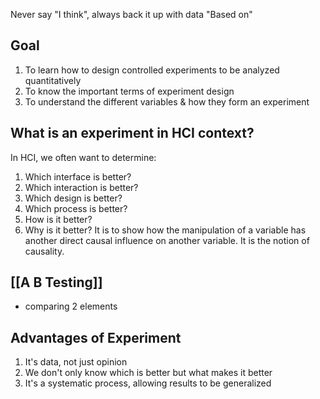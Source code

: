 Never say "I think", always back it up with data "Based on"
## Goal
1. To learn how to design controlled experiments to be analyzed quantitatively
2. To know the important terms of experiment design
3. To understand the different variables & how they form an experiment
## What is an experiment in HCI context?
In HCI, we often want to determine:
1. Which interface is better?
2. Which interaction is better?
3. Which design is better?
4. Which process is better?
5. How is it better?
6. Why is it better?
It is to show how the manipulation of a variable has another direct causal influence on another variable. It is the notion of causality.
## [[A B Testing]]
- comparing 2 elements
## Advantages of Experiment
1. It's data, not just opinion
2. We don't only know which is better but what makes it better
3. It's a systematic process, allowing results to be generalized

